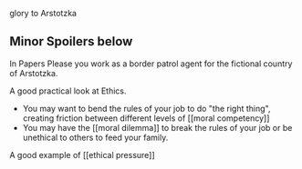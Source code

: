 glory to Arstotzka

## Minor Spoilers below

In Papers Please you work as a border patrol agent for the fictional country of Arstotzka.

A good practical look at Ethics.

 - You may want to bend the rules of your job to do "the right thing", creating friction between different levels of [[moral competency]]
 - You may have the [[moral dilemma]] to break the rules of your job or be unethical to others to feed your family.

A good example of [[ethical pressure]]
